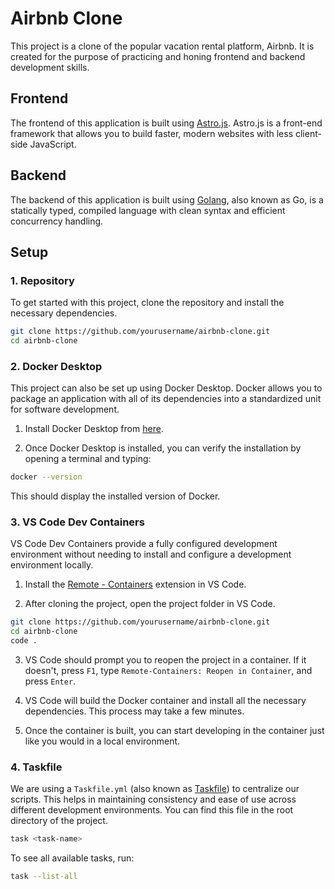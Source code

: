 # Airbnb Clone

This project is a clone of the popular vacation rental platform, Airbnb. It is created for the purpose of practicing and honing frontend and backend development skills.

## Frontend

The frontend of this application is built using [Astro.js](https://astro.build/). Astro.js is a front-end framework that allows you to build faster, modern websites with less client-side JavaScript.

## Backend

The backend of this application is built using [Golang](https://golang.org/), also known as Go, is a statically typed, compiled language with clean syntax and efficient concurrency handling.

## Setup

### 1. Repository

To get started with this project, clone the repository and install the necessary dependencies.

```bash
git clone https://github.com/yourusername/airbnb-clone.git
cd airbnb-clone
```

### 2. Docker Desktop

This project can also be set up using Docker Desktop. Docker allows you to package an application with all of its dependencies into a standardized unit for software development.

1. Install Docker Desktop from [here](https://www.docker.com/products/docker-desktop).

2. Once Docker Desktop is installed, you can verify the installation by opening a terminal and typing:

```bash
docker --version
```

This should display the installed version of Docker.


### 3. VS Code Dev Containers

VS Code Dev Containers provide a fully configured development environment without needing to install and configure a development environment locally.

1. Install the [Remote - Containers](https://marketplace.visualstudio.com/items?itemName=ms-vscode-remote.remote-containers) extension in VS Code.

2. After cloning the project, open the project folder in VS Code. 

```bash
git clone https://github.com/yourusername/airbnb-clone.git
cd airbnb-clone
code .
```

3. VS Code should prompt you to reopen the project in a container. If it doesn't, press `F1`, type `Remote-Containers: Reopen in Container`, and press `Enter`.

4. VS Code will build the Docker container and install all the necessary dependencies. This process may take a few minutes.

5. Once the container is built, you can start developing in the container just like you would in a local environment.

### 4. Taskfile

We are using a `Taskfile.yml` (also known as [Taskfile](https://taskfile.dev/)) to centralize our scripts. This helps in maintaining consistency and ease of use across different development environments. You can find this file in the root directory of the project.

```bash
task <task-name>
```
To see all available tasks, run:

```bash
task --list-all
```